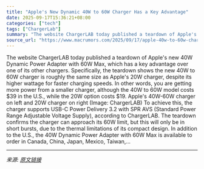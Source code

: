 ```yaml
---
title: "Apple's New Dynamic 40W to 60W Charger Has a Key Advantage"
date: 2025-09-17T15:36:21+08:00
categories: ["tech"]
tags: ["ChargerLab"]
summary: "The website ChargerLAB today published a teardown of Apple's new 40W Dynamic Power Adapter with 60W Max, which has a key advantage over one of its other chargers. Specifically, the teardown shows the "
source_url: "https://www.macrumors.com/2025/09/17/apple-40w-to-60w-charger-key-advantage/"
---
```


The website ChargerLAB today published a teardown of Apple's new 40W Dynamic Power Adapter with 60W Max, which has a key advantage over one of its other chargers. Specifically, the teardown shows the new 40W to 60W charger is roughly the same size as Apple's 20W charger, despite its higher wattage for faster charging speeds. In other words, you are getting more power from a smaller charger, although the 40W to 60W model costs &#36;39 in the U.S., while the 20W option costs &#36;19. Apple's 40W-60W charger on left and 20W charger on right (Image: ChargerLAB) To achieve this, the charger supports USB-C Power Delivery 3.2 with SPR AVS (Standard Power Range Adjustable Voltage Supply), according to ChargerLAB. The teardown confirms the charger can approach its 60W limit, but this will only be in short bursts, due to the thermal limitations of its compact design. In addition to the U.S., the 40W Dynamic Power Adapter with 60W Max is available to order in Canada, China, Japan, Mexico, Taiwan,...

---

*来源: [原文链接](https://www.macrumors.com/2025/09/17/apple-40w-to-60w-charger-key-advantage/)*
